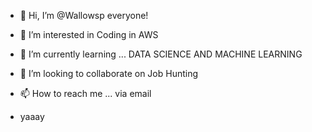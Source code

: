 - 👋 Hi, I’m @Wallowsp everyone!
- 👀 I’m interested in Coding in AWS
- 🌱 I’m currently learning ...
DATA SCIENCE AND MACHINE LEARNING
- 💞️ I’m looking to collaborate on Job Hunting
- 📫 How to reach me ... via email

- yaaay


<!---
Wallowsp/Wallowsp is a ✨ special ✨ repository because its `README.md` (this file) appears on your GitHub profile.
You can click the Preview link to take a look at your changes.
--->
